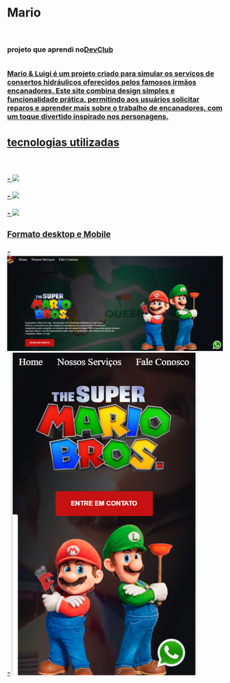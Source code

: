<h1>Mario</h1>
<br>
<h3>projeto que aprendi no<a href="https//rodolfomori.com.br/devclub">DevClub</a</h3>
<br>
<br>
<p>Mario & Luigi  é um projeto criado para simular os serviços de consertos hidráulicos oferecidos pelos famosos irmãos encanadores. Este site combina design simples e funcionalidade prática, permitindo aos usuários solicitar reparos e aprender mais sobre o trabalho de encanadores, com um toque divertido inspirado nos personagens.
 </p>
<h2>tecnologias utilizadas</h2>
<br>
<br>
- <img src="https://img.shields.io/badge/HTML5-E34F26?style=for-the-badge&logo=html5&logoColor=white">
<br>
<br>
- <img src="https://img.shields.io/badge/CSS3-1572B6?style=for-the-badge&logo=css3&logoColor=white">
<br>
<br>
- <img src="https://img.shields.io/badge/JavaScript-323330?style=for-the-badge&logo=javascript&logoColor=F7DF1E" />
<h3>Formato desktop e Mobile</h3>
-<img src="https://github.com/Verneloira/mario/blob/main/img/desktop.png?raw=true"/>
-<img src="https://github.com/Verneloira/mario/blob/main/img/mario.mobile.png"/>
